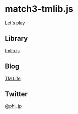 match3-tmlib.js
===============

[Let's play](http://phi1618.github.com/match3-tmlib.js/)


## Library

[tmlib.js](https://github.com/phi1618/tmlib.js)

## Blog

[TM Life](http://tmlife.net/programming/javascript/javascript-lib-tmlib-js-open-with-10-sample.html)


## Twitter

[@phi_jp](https://twitter.com/phi_jp)